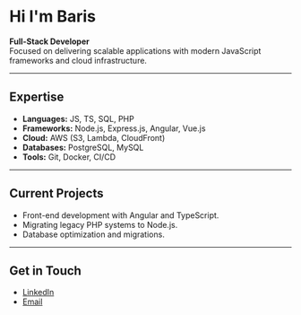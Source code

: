 # Hi I'm Baris

**Full-Stack Developer**  
Focused on delivering scalable applications with modern JavaScript frameworks and cloud infrastructure.

---

## Expertise

- **Languages:** JS, TS, SQL, PHP
- **Frameworks:** Node.js, Express.js, Angular, Vue.js
- **Cloud:** AWS (S3, Lambda, CloudFront)
- **Databases:** PostgreSQL, MySQL
- **Tools:** Git, Docker, CI/CD

---

## Current Projects

- Front-end development with Angular and TypeScript.
- Migrating legacy PHP systems to Node.js.
- Database optimization and migrations.

---

## Get in Touch

- [LinkedIn](https://linkedin.com/in/baris-kayhan)
- [Email](mailto:baris.kayhan@domain.com)
